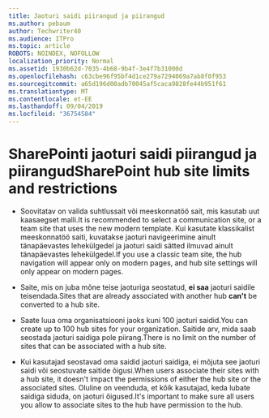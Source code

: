 ```yaml
---
title: Jaoturi saidi piirangud ja piirangud
ms.author: pebaum
author: Techwriter40
ms.audience: ITPro
ms.topic: article
ROBOTS: NOINDEX, NOFOLLOW
localization_priority: Normal
ms.assetid: 1930b62d-7035-4b68-9b4f-3e4f7b31000d
ms.openlocfilehash: c63cbe96f95bf4d1ce279a7294069a7ab8f0f953
ms.sourcegitcommit: a65d196d00adb70045af5caca9828fe44b951f61
ms.translationtype: MT
ms.contentlocale: et-EE
ms.lasthandoff: 09/04/2019
ms.locfileid: "36754584"
---
```

# <a name="sharepoint-hub-site-limits-and-restrictions"></a><span data-ttu-id="1fe86-102">SharePointi jaoturi saidi piirangud ja piirangud</span><span class="sxs-lookup"><span data-stu-id="1fe86-102">SharePoint hub site limits and restrictions</span></span>

- <span data-ttu-id="1fe86-103">Soovitatav on valida suhtlussait või meeskonnatöö sait, mis kasutab uut kaasaegset malli.</span><span class="sxs-lookup"><span data-stu-id="1fe86-103">It is recommended to select a communication site, or a team site that uses the new modern template.</span></span> <span data-ttu-id="1fe86-104">Kui kasutate klassikalist meeskonnatöö saiti, kuvatakse jaoturi navigeerimine ainult tänapäevastes lehekülgedel ja jaoturi saidi sätted ilmuvad ainult tänapäevastes lehekülgedel.</span><span class="sxs-lookup"><span data-stu-id="1fe86-104">If you use a classic team site, the hub navigation will appear only on modern pages, and hub site settings will only appear on modern pages.</span></span>

- <span data-ttu-id="1fe86-105">Saite, mis on juba mõne teise jaoturiga seostatud, **ei saa** jaoturi saidile teisendada.</span><span class="sxs-lookup"><span data-stu-id="1fe86-105">Sites that are already associated with another hub **can't** be converted to a hub site.</span></span> 

- <span data-ttu-id="1fe86-106">Saate luua oma organisatsiooni jaoks kuni 100 jaoturi saidid.</span><span class="sxs-lookup"><span data-stu-id="1fe86-106">You can create up to 100 hub sites for your organization.</span></span> <span data-ttu-id="1fe86-107">Saitide arv, mida saab seostada jaoturi saidiga pole piirang.</span><span class="sxs-lookup"><span data-stu-id="1fe86-107">There is no limit on the number of sites that can be associated with a hub site.</span></span>

- <span data-ttu-id="1fe86-108">Kui kasutajad seostavad oma saidid jaoturi saidiga, ei mõjuta see jaoturi saidi või seostuvate saitide õigusi.</span><span class="sxs-lookup"><span data-stu-id="1fe86-108">When users associate their sites with a hub site, it doesn't impact the permissions of either the hub site or the associated sites.</span></span> <span data-ttu-id="1fe86-109">Oluline on veenduda, et kõik kasutajad, keda lubate saidiga siduda, on jaoturi õigused.</span><span class="sxs-lookup"><span data-stu-id="1fe86-109">It's important to make sure all users you allow to associate sites to the hub have permission to the hub.</span></span>




